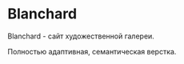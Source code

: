 # Blanchard
Blanchard - сайт художественной галереи.

Полностью адаптивная, семантическая верстка. 


